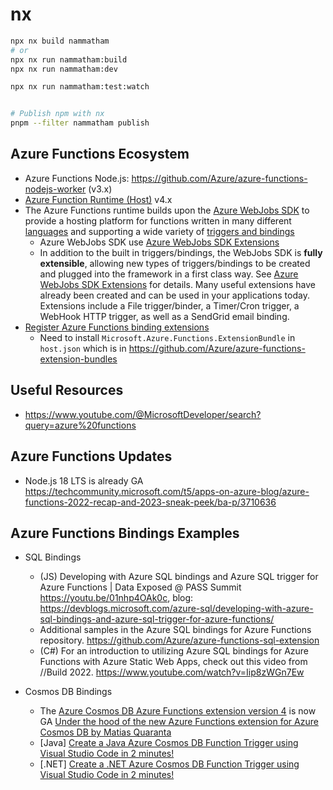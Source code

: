 # nx

```sh
npx nx build nammatham
# or 
npx nx run nammatham:build
npx nx run nammatham:dev

npx nx run nammatham:test:watch


# Publish npm with nx
pnpm --filter nammatham publish
```

## Azure Functions Ecosystem
- Azure Functions Node.js: https://github.com/Azure/azure-functions-nodejs-worker (v3.x)
- [Azure Function Runtime (Host)](https://github.dev/Azure/azure-functions-host/tree/release/4.x) v4.x
- The Azure Functions runtime builds upon the [Azure WebJobs SDK](https://github.com/Azure/azure-webjobs-sdk) to provide a hosting platform for functions written in many different [languages](https://docs.microsoft.com/en-us/azure/azure-functions/supported-languages) and supporting a wide variety of [triggers and bindings](https://docs.microsoft.com/en-us/azure/azure-functions/functions-triggers-bindings?tabs=csharp#supported-bindings)
  - Azure WebJobs SDK use [Azure WebJobs SDK Extensions](https://github.com/Azure/azure-webjobs-sdk-extensions)
  - In addition to the built in triggers/bindings, the WebJobs SDK is **fully extensible**, allowing new types of triggers/bindings to be created and plugged into the framework in a first class way. See [Azure WebJobs SDK Extensions](https://github.com/Azure/azure-webjobs-sdk-extensions) for details. Many useful extensions have already been created and can be used in your applications today. Extensions include a File trigger/binder, a Timer/Cron trigger, a WebHook HTTP trigger, as well as a SendGrid email binding. 
- [Register Azure Functions binding extensions](https://learn.microsoft.com/en-us/azure/azure-functions/functions-bindings-register)
  - Need to install `Microsoft.Azure.Functions.ExtensionBundle` in `host.json` which is in https://github.com/Azure/azure-functions-extension-bundles

## Useful Resources
- https://www.youtube.com/@MicrosoftDeveloper/search?query=azure%20functions

## Azure Functions Updates
- Node.js 18 LTS is already GA https://techcommunity.microsoft.com/t5/apps-on-azure-blog/azure-functions-2022-recap-and-2023-sneak-peek/ba-p/3710636

## Azure Functions Bindings Examples
- SQL Bindings
  - (JS) Developing with Azure SQL bindings and Azure SQL trigger for Azure Functions | Data Exposed @ PASS Summit https://youtu.be/01nhp4OAk0c, blog: https://devblogs.microsoft.com/azure-sql/developing-with-azure-sql-bindings-and-azure-sql-trigger-for-azure-functions/
  - Additional samples in the Azure SQL bindings for Azure Functions repository. https://github.com/Azure/azure-functions-sql-extension
  - (C#) For an introduction to utilizing Azure SQL bindings for Azure Functions with Azure Static Web Apps, check out this video from //Build 2022. https://www.youtube.com/watch?v=Iip8zWGn7Ew

- Cosmos DB Bindings
  - The [Azure Cosmos DB Azure Functions extension version 4](https://www.nuget.org/packages/Microsoft.Azure.WebJobs.Extensions.CosmosDB) is now GA [Under the hood of the new Azure Functions extension for Azure Cosmos DB by Matias Quaranta](https://devblogs.microsoft.com/cosmosdb/under-the-hood-of-the-new-azure-functions-extension-for-azure-cosmos-db/)
  - [Java] [Create a Java Azure Cosmos DB Function Trigger using Visual Studio Code in 2 minutes!](https://devblogs.microsoft.com/cosmosdb/create-a-java-azure-cosmos-db-function-trigger-using-visual-studio-code-in-2-minutes/)
  - [.NET] [Create a .NET Azure Cosmos DB Function Trigger using Visual Studio Code in 2 minutes!](https://devblogs.microsoft.com/cosmosdb/cosmos-db-function-trigger-2-min/)